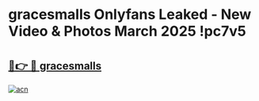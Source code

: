 # gracesmalls Onlyfans Leaked - New Video & Photos March 2025 !pc7v5

# <h2><a href="https://val652.iuczelnia.edu.pl?title=gracesmalls&ref=pc7v5">🔗👉 🔴 gracesmalls</a></h2>

[![acn](https://github.com/user-attachments/assets/0f9c940e-d8b0-45ae-aac7-cd30a18b3e1c)](https://val652.iuczelnia.edu.pl?title=gracesmalls&ref=pc7v5)


